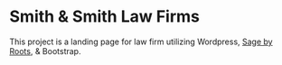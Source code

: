 # Smith & Smith Law Firms

This project is a landing page for law firm utilizing Wordpress, [Sage by Roots](https://roots.io/docs/sage/9.x/installation/), & Bootstrap.